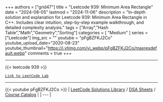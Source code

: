 
+++
authors = ["grid47"]
title = "Leetcode 939: Minimum Area Rectangle"
date = "2024-08-05"
lastmod = "2024-11-06"
description = "In-depth solution and explanation for Leetcode 939: Minimum Area Rectangle in C++. Includes clear intuition, step-by-step example walkthrough, and detailed complexity analysis."
tags = ["Array","Hash Table","Math","Geometry","Sorting"]
categories = [
    "Medium"
]
series = ["Leetcode"]
img_src = ""
youtube = "pFgBZFKJ2Co"
youtube_upload_date="2020-08-23"
youtube_thumbnail="https://i.ytimg.com/vi_webp/pFgBZFKJ2Co/maxresdefault.webp"
comments = true
+++



---
{{< leetcode 939 >}}

[`Link to LeetCode Lab`](https://leetcode.com/problems/minimum-area-rectangle/description/)

---
{{< youtube pFgBZFKJ2Co >}}
| [LeetCode Solutions Library](https://grid47.xyz/leetcode/) / [DSA Sheets](https://grid47.xyz/sheets/) / [Course Catalog](https://grid47.xyz/courses/) |
| --- |
